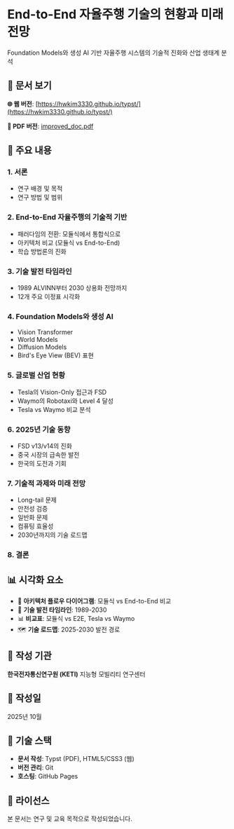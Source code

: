 # End-to-End 자율주행 기술의 현황과 미래 전망

Foundation Models와 생성 AI 기반 자율주행 시스템의 기술적 진화와 산업 생태계 분석

## 📖 문서 보기

**🌐 웹 버전**: [https://hwkim3330.github.io/typst/](https://hwkim3330.github.io/typst/)

**📄 PDF 버전**: [improved_doc.pdf](improved_doc.pdf)

## 📑 주요 내용

### 1. 서론
- 연구 배경 및 목적
- 연구 방법 및 범위

### 2. End-to-End 자율주행의 기술적 기반
- 패러다임의 전환: 모듈식에서 통합식으로
- 아키텍처 비교 (모듈식 vs End-to-End)
- 학습 방법론의 진화

### 3. 기술 발전 타임라인
- 1989 ALVINN부터 2030 상용화 전망까지
- 12개 주요 이정표 시각화

### 4. Foundation Models와 생성 AI
- Vision Transformer
- World Models
- Diffusion Models
- Bird's Eye View (BEV) 표현

### 5. 글로벌 산업 현황
- Tesla의 Vision-Only 접근과 FSD
- Waymo의 Robotaxi와 Level 4 달성
- Tesla vs Waymo 비교 분석

### 6. 2025년 기술 동향
- FSD v13/v14의 진화
- 중국 시장의 급속한 발전
- 한국의 도전과 기회

### 7. 기술적 과제와 미래 전망
- Long-tail 문제
- 안전성 검증
- 일반화 문제
- 컴퓨팅 효율성
- 2030년까지의 기술 로드맵

### 8. 결론

## 📊 시각화 요소

- 🔄 **아키텍처 플로우 다이어그램**: 모듈식 vs End-to-End 비교
- 📅 **기술 발전 타임라인**: 1989-2030
- 📊 **비교표**: 모듈식 vs E2E, Tesla vs Waymo
- 🗺️ **기술 로드맵**: 2025-2030 발전 경로

## 🏢 작성 기관

**한국전자통신연구원 (KETI)**
지능형 모빌리티 연구센터

## 📅 작성일

2025년 10월

## 🔧 기술 스택

- **문서 작성**: Typst (PDF), HTML5/CSS3 (웹)
- **버전 관리**: Git
- **호스팅**: GitHub Pages

## 📄 라이선스

본 문서는 연구 및 교육 목적으로 작성되었습니다.
